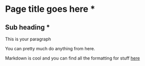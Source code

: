 # Page title goes here *
## Sub heading *

This is your paragraph

You can pretty much do anything from here.

Markdown is cool and you can find all the formatting for stuff [here](https://docs.github.com/en/get-started/writing-on-github/getting-started-with-writing-and-formatting-on-github/quickstart-for-writing-on-github)

